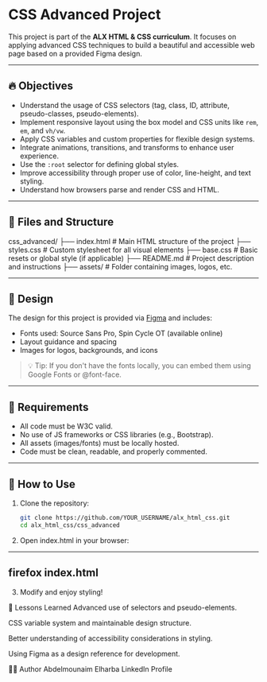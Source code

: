 # CSS Advanced Project

This project is part of the **ALX HTML & CSS curriculum**. It focuses on applying advanced CSS techniques to build a beautiful and accessible web page based on a provided Figma design.

---

## 🔥 Objectives

- Understand the usage of CSS selectors (tag, class, ID, attribute, pseudo-classes, pseudo-elements).
- Implement responsive layout using the box model and CSS units like `rem`, `em`, and `vh/vw`.
- Apply CSS variables and custom properties for flexible design systems.
- Integrate animations, transitions, and transforms to enhance user experience.
- Use the `:root` selector for defining global styles.
- Improve accessibility through proper use of color, line-height, and text styling.
- Understand how browsers parse and render CSS and HTML.

---

## 🧱 Files and Structure

css_advanced/
├── index.html # Main HTML structure of the project
├── styles.css # Custom stylesheet for all visual elements
├── base.css # Basic resets or global style (if applicable)
├── README.md # Project description and instructions
├── assets/ # Folder containing images, logos, etc.



---

## 🎨 Design

The design for this project is provided via [Figma](https://www.figma.com) and includes:

- Fonts used: Source Sans Pro, Spin Cycle OT (available online)
- Layout guidance and spacing
- Images for logos, backgrounds, and icons

> 💡 Tip: If you don't have the fonts locally, you can embed them using Google Fonts or @font-face.

---

## 🧪 Requirements

- All code must be W3C valid.
- No use of JS frameworks or CSS libraries (e.g., Bootstrap).
- All assets (images/fonts) must be locally hosted.
- Code must be clean, readable, and properly commented.

---

## 🚀 How to Use

1. Clone the repository:
   ```bash
   git clone https://github.com/YOUR_USERNAME/alx_html_css.git
   cd alx_html_css/css_advanced
2. Open index.html in your browser:
---
firefox index.html
---

3. Modify and enjoy styling!


🧠 Lessons Learned
Advanced use of selectors and pseudo-elements.

CSS variable system and maintainable design structure.

Better understanding of accessibility considerations in styling.

Using Figma as a design reference for development.


👨‍💻 Author
Abdelmounaim Elharba
LinkedIn Profile

